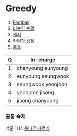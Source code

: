 # Greedy

1. [Football](https://www.acmicpc.net/problem/9530)
2. [비슷한 순열](https://www.acmicpc.net/problem/2413)
3. [센서](https://www.acmicpc.net/problem/2212)
4. [카약과 강풍](https://www.acmicpc.net/problem/2891)
5. [로프](https://www.acmicpc.net/problem/2217)

|Q|In-charge|
|-|---------|
|1|chanyoung eunyoung|
|2|eunyoung seungwook|
|3|seungwook yeonjoon|
|4|yeonjoon jisong|
|5|jisong chanyoung|

### 공통 숙제
백준 1114 [통나무 자르기](https://include-algo.tistory.com/8)
